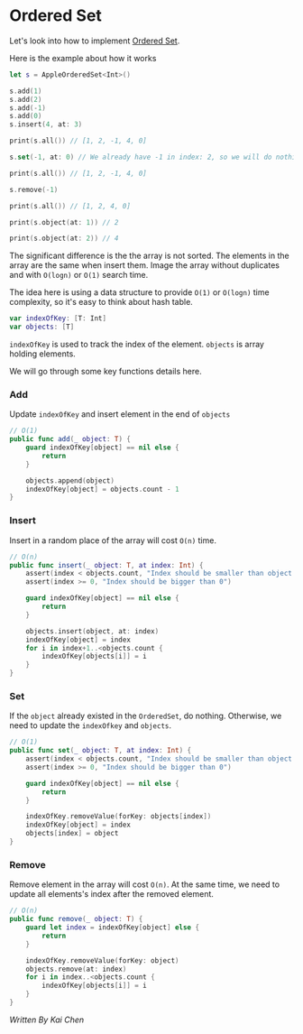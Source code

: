 # Ordered Set

Let's look into how to implement [Ordered Set](https://developer.apple.com/documentation/foundation/nsorderedset).

Here is the example about how it works

```swift
let s = AppleOrderedSet<Int>()

s.add(1)
s.add(2)
s.add(-1)
s.add(0)
s.insert(4, at: 3)

print(s.all()) // [1, 2, -1, 4, 0]

s.set(-1, at: 0) // We already have -1 in index: 2, so we will do nothing here

print(s.all()) // [1, 2, -1, 4, 0]

s.remove(-1)

print(s.all()) // [1, 2, 4, 0]

print(s.object(at: 1)) // 2

print(s.object(at: 2)) // 4
```

The significant difference is the the array is not sorted. The elements in the array are the same when insert them. Image the array without duplicates and with `O(logn)` or `O(1)` search time.

The idea here is using a data structure to provide `O(1)` or `O(logn)` time complexity, so it's easy to think about hash table.

```swift
var indexOfKey: [T: Int]
var objects: [T]
```

`indexOfKey` is used to track the index of the element. `objects` is array holding elements.

We will go through some key functions details here.

### Add

Update `indexOfKey` and insert element in the end of `objects`

```swift
// O(1)
public func add(_ object: T) {
	guard indexOfKey[object] == nil else {
		return
	}

	objects.append(object)
	indexOfKey[object] = objects.count - 1
}
```

### Insert

Insert in a random place of the array will cost `O(n)` time.

```swift
// O(n)
public func insert(_ object: T, at index: Int) {
	assert(index < objects.count, "Index should be smaller than object count")
	assert(index >= 0, "Index should be bigger than 0")

	guard indexOfKey[object] == nil else {
		return
	}

	objects.insert(object, at: index)
	indexOfKey[object] = index
	for i in index+1..<objects.count {
		indexOfKey[objects[i]] = i
	}
}
```

###  Set

If the `object` already existed in the `OrderedSet`, do nothing. Otherwise, we need to update the `indexOfkey` and `objects`.

```swift
// O(1)
public func set(_ object: T, at index: Int) {
	assert(index < objects.count, "Index should be smaller than object count")
	assert(index >= 0, "Index should be bigger than 0")

	guard indexOfKey[object] == nil else {
		return
	}

	indexOfKey.removeValue(forKey: objects[index])
	indexOfKey[object] = index
	objects[index] = object
}
```

### Remove

Remove element in the array will cost `O(n)`. At the same time, we need to update all elements's index after the removed element.

```swift
// O(n)
public func remove(_ object: T) {
	guard let index = indexOfKey[object] else {
		return 
	}

	indexOfKey.removeValue(forKey: object)
	objects.remove(at: index)
	for i in index..<objects.count {
		indexOfKey[objects[i]] = i
	}
}
```

*Written By Kai Chen*
